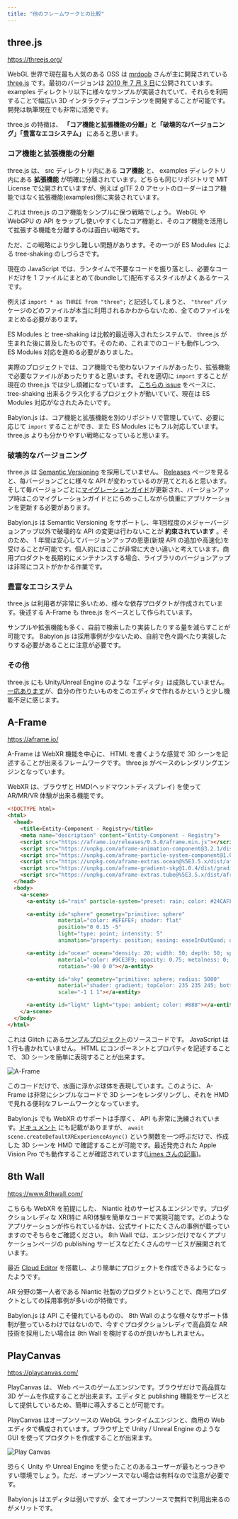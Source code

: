 ```yaml
---
title: "他のフレームワークとの比較"
---
```


## three.js

<https://threejs.org/>

WebGL 世界で現在最も人気のある OSS は [mrdoob](https://github.com/mrdoob) さんが主に開発されている [three.js](https://github.com/mrdoob/three.js) です。最初のバージョンは [2010 年 7 月 3 日](https://github.com/mrdoob/three.js/releases/tag/r1)に公開されています。 examples ディレクトリ以下に様々なサンプルが実装されていて、それらを利用することで幅広い 3D インタラクティブコンテンツを開発することが可能です。開発は執筆現在でも非常に活発です。

three.js の特徴は、 **「コア機能と拡張機能の分離」と「破壊的なバージョニング」「豊富なエコシステム」** にあると思います。

### コア機能と拡張機能の分離

three.js は、 src ディレクトリ内にある **コア機能** と、 examples ディレクトリ内にある **拡張機能** が明確に分離されています。どちらも同じリポジトリで MIT License で公開されていますが、例えば glTF 2.0 アセットのローダーはコア機能ではなく拡張機能(examples)側に実装されています。

これは three.js のコア機能をシンプルに保つ戦略でしょう。 WebGL や WebGPU の API をラップし使いやすくしたコア機能と、そのコア機能を活用して拡張する機能を分離するのは面白い戦略です。

ただ、この戦略により少し難しい問題があります。その一つが ES Modules による tree-shaking のしづらさです。

現在の JavaScript では、ランタイムで不要なコードを振り落とし、必要なコードだけを 1 ファイルにまとめて(bundleして)配布するスタイルがよくあるケースです。

例えば `import * as THREE from "three";` と記述してしまうと、 `"three"` パッケージのどのファイルが本当に利用されるかわからないため、全てのファイルをまとめる必要があります。

ES Modules と tree-shaking は比較的最近導入されたシステムで、 three.js が生まれた後に普及したものです。そのため、これまでのコードも動作しつつ、 ES Modules 対応を進める必要がありました。

実際のプロジェクトでは、コア機能でも使わないファイルがあったり、拡張機能で必要なファイルがあったりすると思います。それを適切に `import` することが現在の three.js では少し煩雑になっています。 [こちらの issue](https://github.com/mrdoob/three.js/issues/19986) をベースに、 tree-shaking 出来るクラス化するプロジェクトが動いていて、現在は ES Modules 対応がなされたみたいです。

Babylon.js は、コア機能と拡張機能を別のリポジトリで管理していて、必要に応じて `import` することができ、また ES Modules にもフル対応しています。 three.js よりも分かりやすい戦略になっていると思います。

### 破壊的なバージョニング

three.js は [Semantic Versioning](https://semver.org/lang/ja/) を採用していません。 [Releases](https://github.com/mrdoob/three.js/releases) ページを見ると、毎バージョンごとに様々な API が変わっているのが見てとれると思います。そして毎バージョンごとに[マイグレーションガイド](https://github.com/mrdoob/three.js/wiki/Migration-Guide)が更新され、バージョンアップ時はこのマイグレーションガイドとにらめっこしながら慎重にアプリケーションを更新する必要があります。

Babylon.js は Semantic Versioning をサポートし、年1回程度のメジャーバージョンアップ以外で破壊的な API の変更は行わないことが **約束されています** 。そのため、 1 年間は安心してバージョンアップの恩恵(新規 API の追加や高速化)を受けることが可能です。個人的にはここが非常に大きい違いと考えています。商用プロダクトを長期的にメンテナンスする場合、ライブラリのバージョンアップは非常にコストがかかる作業です。

### 豊富なエコシステム

three.js は利用者が非常に多いため、様々な依存プロダクトが作成されています。後述する A-Frame も three.js をベースとして作られています。

サンプルや拡張機能も多く、自前で検索したり実装したりする量を減らすことが可能です。 Babylon.js は採用事例が少ないため、自前で色々調べたり実装したりする必要があることに注意が必要です。

### その他

three.js にも Unity/Unreal Engine のような「エディタ」は成熟していません。[一応あります](https://threejs.org/editor/)が、自分の作りたいものをこのエディタで作れるかというと少し機能不足に感じます。

## A-Frame

<https://aframe.io/>

A-Frame は WebXR 機能を中心に、 HTML を書くような感覚で 3D シーンを記述することが出来るフレームワークです。 three.js がベースのレンダリングエンジンとなっています。

WebXR は、ブラウザと HMD(ヘッドマウントディスプレイ) を使って AR/MR/VR 体験が出来る機能です。

```html
<!DOCTYPE html>
<html>
  <head>
    <title>Entity-Component - Registry</title>
    <meta name="description" content="Entity-Component - Registry">
    <script src="https://aframe.io/releases/0.5.0/aframe.min.js"></script>
    <script src="https://unpkg.com/aframe-animation-component@3.2.1/dist/aframe-animation-component.min.js"></script>
    <script src="https://unpkg.com/aframe-particle-system-component@1.0.x/dist/aframe-particle-system-component.min.js"></script>
    <script src="https://unpkg.com/aframe-extras.ocean@%5E3.5.x/dist/aframe-extras.ocean.min.js"></script>
    <script src="https://unpkg.com/aframe-gradient-sky@1.0.4/dist/gradientsky.min.js"></script>
    <script src="https://unpkg.com/aframe-extras.tube@%5E3.5.x/dist/aframe-extras.tube.min.js"></script>
  </head>
  <body>
    <a-scene>
      <a-entity id="rain" particle-system="preset: rain; color: #24CAFF; particleCount: 5000"></a-entity>

      <a-entity id="sphere" geometry="primitive: sphere"
                material="color: #EFEFEF; shader: flat"
                position="0 0.15 -5"
                light="type: point; intensity: 5"
                animation="property: position; easing: easeInOutQuad; dir: alternate; dur: 1000; to: 0 -0.10 -5; loop: true"></a-entity>

      <a-entity id="ocean" ocean="density: 20; width: 50; depth: 50; speed: 4"
                material="color: #9CE3F9; opacity: 0.75; metalness: 0; roughness: 1"
                rotation="-90 0 0"></a-entity>

      <a-entity id="sky" geometry="primitive: sphere; radius: 5000"
                material="shader: gradient; topColor: 235 235 245; bottomColor: 185 185 210"
                scale="-1 1 1"></a-entity>

      <a-entity id="light" light="type: ambient; color: #888"></a-entity>
    </a-scene>
  </body>
</html>
```

これは Glitch にある[サンプルプロジェクト](https://glitch.com/@dyl4n-foley/a-frame/play/aframe-registry)のソースコードです。 JavaScript は 1 行も書かれていません。 HTML にコンポーネントとプロパティを記述することで、 3D シーンを簡単に表現することが出来ます。

![A-Frame](/images/books/entering-babylonjs/comparison/a-frame.png)

このコードだけで、水面に浮かぶ球体を表現しています。このように、 A-Frame は非常にシンプルなコードで 3D シーンをレンダリングし、それを HMD で見れる便利なフレームワークとなっています。

Babylon.js でも WebXR のサポートは手厚く、 API も非常に洗練されています。[ドキュメント](https://doc.babylonjs.com/features/featuresDeepDive/webXR/introToWebXR) にも記載がありますが、 `await scene.createDefaultXRExperienceAsync()` という関数を一つ呼ぶだけで、作成した 3D シーンを HMD で確認することが可能です。最近発売された Apple Vision Pro でも動作することが確認されています([Limes さんの記事](https://www.crossroad-tech.com/entry/apple-vision-pro-Babylonjs-WebXR-grab-teleport))。

## 8th Wall

<https://www.8thwall.com/>

こちらも WebXR を前提にした、 Niantic 社のサービス＆エンジンです。プロダクションレディな XR(特に AR)体験を簡単なコードで実現可能です。どのようなアプリケーションが作られているかは、公式サイトにたくさんの事例が載っていますのでそちらをご確認ください。 8th Wall では、エンジンだけでなくアプリケーションページの publishing サービスなどたくさんのサービスが展開されています。

最近 [Cloud Editor](https://www.8thwall.com/products/cloud-editor) を搭載し、より簡単にプロジェクトを作成できるようになったようです。

AR 分野の第一人者である Niantic 社製のプロダクトということで、商用プロダクトとしての採用事例が多いのが特徴です。

Babylon.js は API こそ優れているものの、 8th Wall のような様々なサポート体制が整っているわけではないので、今すぐプロダクションレディで高品質な AR 技術を採用したい場合は 8th Wall を検討するのが良いかもしれません。

## PlayCanvas

<https://playcanvas.com/>

PlayCanvas は、 Web ベースのゲームエンジンです。ブラウザだけで高品質な 3D ゲームを作成することが出来ます。エディタと publishing 機能をサービスとして提供しているため、簡単に導入することが可能です。

PlayCanvas はオープンソースの WebGL ランタイムエンジンと、商用の Web エディタで構成されています。ブラウザ上で Unity / Unreal Engine のような GUI を使ってプロダクトを作成することが出来ます。

![Play Canvas](/images/books/entering-babylonjs/comparison/playcanvas.png)

恐らく Unity や Unreal Engine を使ったことのあるユーザーが最もとっつきやすい環境でしょう。ただ、オープンソースでない場合は有料なので注意が必要です。

Babylon.js はエディタは弱いですが、全てオープンソースで無料で利用出来るのがメリットです。

